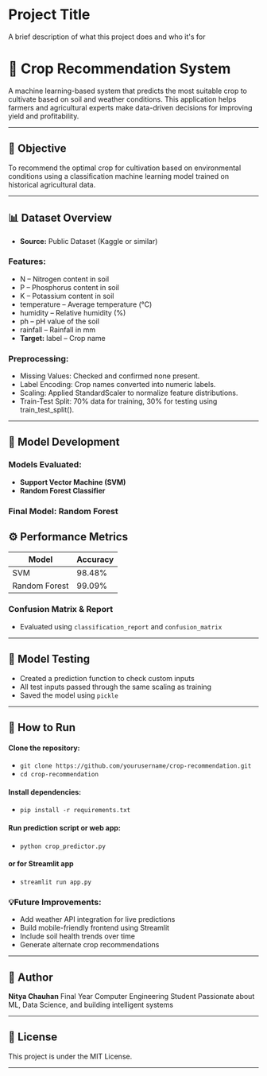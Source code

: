 
# Project Title

A brief description of what this project does and who it's for

# 🌾 Crop Recommendation System
A machine learning-based system that predicts the most suitable crop to cultivate based on soil and weather conditions. This application helps farmers and agricultural experts make data-driven decisions for improving yield and profitability.

---

## 🎯 Objective

To recommend the optimal crop for cultivation based on environmental conditions using a classification machine learning model trained on historical agricultural data.

---

## 📊 Dataset Overview

* **Source:** Public Dataset (Kaggle or similar)

### Features:

*   N – Nitrogen content in soil
* P – Phosphorus content in soil
* K – Potassium content in soil
* temperature – Average temperature (°C)
* humidity – Relative humidity (%)
* ph – pH value of the soil
* rainfall – Rainfall in mm
* **Target:** label – Crop name

### Preprocessing:

* Missing Values: Checked and confirmed none present.
* Label Encoding: Crop names converted into numeric labels.
* Scaling: Applied StandardScaler to normalize feature distributions.
* Train-Test Split: 70% data for training, 30% for testing using train_test_split().

---

## 🤖 Model Development

### Models Evaluated:

* **Support Vector Machine (SVM)**
* **Random Forest Classifier**

### Final Model: **Random Forest**


## ⚙️ Performance Metrics

| Model         | Accuracy | 
| ------------- | -------------- | 
| SVM   | 98.48%          | 
| Random Forest     | 99.09%          | 

### Confusion Matrix & Report

* Evaluated using `classification_report` and `confusion_matrix`

---

## 🧪 Model Testing

* Created a prediction function to check custom inputs
* All test inputs passed through the same scaling as training
* Saved the model using `pickle`

---
## 🚀 How to Run
#### Clone the repository:
* `git clone https://github.com/yourusername/crop-recommendation.git`
* `cd crop-recommendation`
#### Install dependencies:
* `pip install -r requirements.txt`
#### Run prediction script or web app:
* `python crop_predictor.py`
#### or for Streamlit app
* `streamlit run app.py`

### 💡Future Improvements:

* Add weather API integration for live predictions
* Build mobile-friendly frontend using Streamlit
* Include soil health trends over time
* Generate alternate crop recommendations

---


## 👤 Author

**Nitya Chauhan**
Final Year Computer Engineering Student
Passionate about ML, Data Science, and building intelligent systems

---

## 📜 License

This project is under the MIT License.

---
